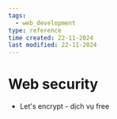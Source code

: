 ```yaml
---
tags:
  - web_development
type: reference
time created: 22-11-2024
last modified: 22-11-2024
---
```


# Web security
- Let's encrypt - dịch vụ free